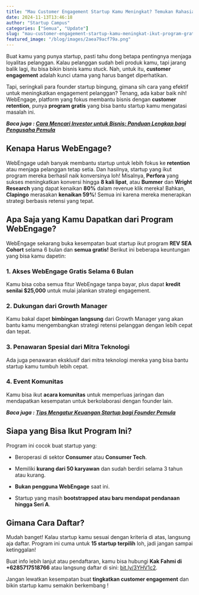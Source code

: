 ```yaml
---
title: "Mau Customer Engagement Startup Kamu Meningkat? Temukan Rahasianya Di sini!"
date: 2024-11-13T13:46:18
author: "Startup Campus"
categories: ["Semua", "Update"]
slug: "mau-customer-engagement-startup-kamu-meningkat-ikut-program-gratis-dari-ini"
featured_image: "/blog/images/2aea79acf79a.png"
---
```


Buat kamu yang punya startup, pasti tahu dong betapa pentingnya menjaga loyalitas pelanggan. Kalau pelanggan sudah beli produk kamu, tapi jarang balik lagi, itu bisa bikin bisnis kamu stuck. Nah, untuk itu, **customer engagement** adalah kunci utama yang harus banget diperhatikan.

Tapi, seringkali para founder startup bingung, gimana sih cara yang efektif untuk meningkatkan engagement pelanggan? Tenang, ada kabar baik nih! WebEngage, platform yang fokus membantu bisnis dengan **customer retention**, punya **program gratis** yang bisa bantu startup kamu mengatasi masalah ini.

***Baca juga : [Cara Mencari Investor untuk Bisnis: Panduan Lengkap bagi Pengusaha Pemula](https://startupcampus.id/blog/cara-mencari-investor-untuk-bisnispanduan-lengkap-bagi-pengusaha-pemula/)***

## **Kenapa Harus WebEngage?**

WebEngage udah banyak membantu startup untuk lebih fokus ke **retention** atau menjaga pelanggan tetap setia. Dan hasilnya, startup yang ikut program mereka berhasil naik konversinya loh! Misalnya, **Perfora** yang sukses meningkatkan konversi hingga **8 kali lipat**, atau **Bummer** dan **Wright Research** yang dapat kenaikan **80%** dalam revenue klik mereka! Bahkan, **Clapingo** merasakan **kenaikan 59%**! Semua ini karena mereka menerapkan strategi berbasis retensi yang tepat.

## **Apa Saja yang Kamu Dapatkan dari Program WebEngage?**

WebEngage sekarang buka kesempatan buat startup ikut program **REV SEA Cohort** selama 6 bulan dan **semua gratis!** Berikut ini beberapa keuntungan yang bisa kamu dapetin:

### 1. **Akses WebEngage Gratis Selama 6 Bulan**

Kamu bisa coba semua fitur WebEngage tanpa bayar, plus dapat **kredit senilai $25,000** untuk mulai jalankan strategi engagement.

### 2. **Dukungan dari Growth Manager**

Kamu bakal dapet **bimbingan langsung** dari Growth Manager yang akan bantu kamu mengembangkan strategi retensi pelanggan dengan lebih cepat dan tepat.

### 3. **Penawaran Spesial dari Mitra Teknologi**

Ada juga penawaran eksklusif dari mitra teknologi mereka yang bisa bantu startup kamu tumbuh lebih cepat.

### 4. **Event Komunitas**

 Kamu bisa ikut **acara komunitas** untuk memperluas jaringan dan mendapatkan kesempatan untuk berkolaborasi dengan founder lain.

***Baca juga : [Tips Mengatur Keuangan Startup bagi Founder Pemula](https://startupcampus.id/blog/tips-strategi-mengatur-keuangan-startup-bagi-founder-pemula/)***

## **Siapa yang Bisa Ikut Program Ini?**

Program ini cocok buat startup yang:

- Beroperasi di sektor **Consumer** atau **Consumer Tech**.

- Memiliki **kurang dari 50 karyawan** dan sudah berdiri selama 3 tahun atau kurang.

- **Bukan pengguna WebEngage** saat ini.

- Startup yang masih **bootstrapped atau baru mendapat pendanaan hingga Seri A**.

## **Gimana Cara Daftar?**

Mudah banget! Kalau startup kamu sesuai dengan kriteria di atas, langsung aja daftar. Program ini cuma untuk **15 startup terpilih** loh, jadi jangan sampai ketinggalan!

Buat info lebih lanjut atau pendaftaran, kamu bisa hubungi **Kak Fahmi di +6285717518766** atau langsung daftar di sini: [bit.ly/3YHV1c2](bit.ly/3YHV1c2).

Jangan lewatkan kesempatan buat **tingkatkan customer engagement** dan bikin startup kamu semakin berkembang !
